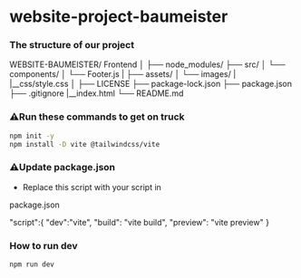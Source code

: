 # website-project-baumeister

### The structure of our project
WEBSITE-BAUMEISTER/ Frontend
│
├── node_modules/
├── src/
│ └── components/
│ └── Footer.js
|
├── assets/
│ └── images/
| |__css/style.css
│
├── LICENSE
├── package-lock.json
├── package.json
├── .gitignore
|__index.html
└── README.md

### ⚠️Run these commands to get on truck
```bash 
npm init -y
npm install -D vite @tailwindcss/vite
```
### ⚠️Update package.json
* Replace this script with your script in 

package.json

"script":{
  "dev":"vite",
  "build": "vite build",
  "preview": "vite preview"
}

### How to run dev
```bash 
npm run dev
```